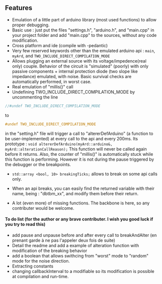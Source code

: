 ## Features

- Emulation of a little part of arduino library (most used functions) to allow proper debugging.
- Basic use : just put the files "settings.h", "arduino.h", and "main.cpp" in your project folder and add "main.cpp" to the sources, without any code modification. 
- Cross platform and ide (compile with -pedantic)
- Very few reserved keywords other than the emulated arduino api : `main`, `myArd`,  and `TWO_INCLUDE_DIRECT_COMPILATION_MODE`
- Allows plugging an external source with its voltage/impedence(real only) couple. Behavior of the circuit is "simulated" (poorly) with only passive components + internal protection diode (two slope like impedance) emulated, with noise. Basic survival checks are automatically performed, in worst case.
- Real emulation of "millis()" call
- Undefining TWO_INCLUDE_DIRECT_COMPILATION_MODE by uncommenting the line
```cpp
//#undef TWO_INCLUDE_DIRECT_COMPILATION_MODE
```
to
```cpp
#undef TWO_INCLUDE_DIRECT_COMPILATION_MODE
```
 in the "setting.h" file will trigger a call to "altererDefArduino" (a function to be user-implemented)  at every call to the api and every 200ms. Its prototype :
`void altererDefArduino(myArd::arduino&, myArd::alterationCallReason);`
This function will never be called again before it returns.
Also, the counter of "millis()" is automatically stuck while this function is performing.
However it is not during the pause triggered by the debugger or the breakpoints.
- `std::array <bool, 10> breakingTicks;` allows to break on some api calls only.
- When an api breaks, you can easily find the returned variable with their name, being :
"dbtbm_xx", and modify them before their return.

- A lot (even more) of missing functions. The backbone is here, so any contributer would be welcome.


#### To do list (for the author or any brave contributer. I wish you good luck if you try to read this)
- add pause and unpause before and after every call to breakAndAlter (en prenant garde à ne pas l'appeler deux fois de suite)
- Detail the readme and add a example of alteration function with modification of the breaking behavior
- add a boolean that allows swithcing from "worst" mode to "random" mode for the noise direction.
- Extracting constants 
- changing callbackInterval to a modifiable so its modification is possible at compilation and run-time.